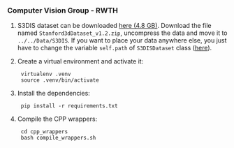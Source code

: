 ### Computer Vision Group - RWTH

1. S3DIS dataset can be downloaded <a href="https://goo.gl/forms/4SoGp4KtH1jfRqEj2">here (4.8 GB)</a>. 
Download the file named `Stanford3dDataset_v1.2.zip`, uncompress the data and move it to `../../Data/S3DIS`. If you want to place your data anywhere else, you just have to change the variable 
`self.path` of `S3DISDataset` class ([here](https://github.com/HuguesTHOMAS/KPConv-PyTorch/blob/afa18c92f00c6ed771b61cb08b285d2f93446ea4/datasets/S3DIS.py#L88)).

2. Create a virtual environment and activate it:

        virtualenv .venv
        source .venv/bin/activate

3. Install the dependencies:
     
        pip install -r requirements.txt

4. Compile the CPP wrappers:

        cd cpp_wrappers
        bash compile_wrappers.sh